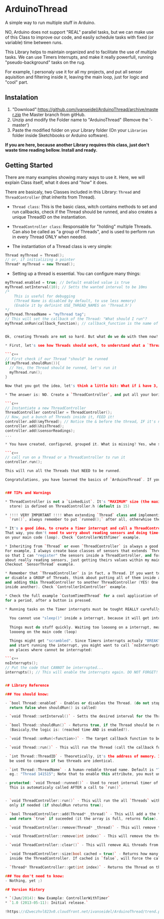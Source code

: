 # ArduinoThread

A simple way to run multiple stuff in Arduino.

NO, Arduino does not support "REAL" parallel tasks, but we can make use of this Class to
improve our code, and easily schedule tasks with fixed (or variable) time between runs.

This Library helps to maintain organized and to facilitate the use of multiple tasks. We can
use Timers Interrupts, and make it really powerfull, running "pseudo-background" tasks on the rug.

For example, I personaly use it for all my projects, and put all sensor aquisition and
filtering inside it, leaving the main loop, just for logic and "cool" part.

## Instalation

1. "Download":https://github.com/ivanseidel/ArduinoThread/archive/master.zip the Master branch from gitHub.
2. Unzip and modify the Folder name to "ArduinoThread" (Remove the '-master')
3. Paste the modified folder on your Library folder (On your `Libraries` folder inside Sketchbooks or Arduino software).

**If you are here, because another Library requires this class, just don't waste time reading bellow. Install and ready.**


## Getting Started

There are many examples showing many ways to use it. Here, we will explain Class itself,
what it does and "how" it does.

There are basicaly, two Classes included in this Library:
`Thread` and `ThreadController` (that inherits from Thread).

- `Thread class`: This is the basic class, witch contains methods to set and run callbacks,
  check if the Thread should be runned, and also creates a unique ThreadID on the instantiation.

- `ThreadController class`: Responsable for "holding" multiple Threads. Can also be called
  as "a group of Threads", and is used to perform run in every Thread ONLY when needed.

* The instantiation of a Thread class is very simple:

```c++
Thread myThread = Thread();
// or, if initializing a pointer
Thread* myThread = new Thread();
```


* Setting up a thread is essential. You can configure many things:

```c++
myThread.enabled = true; // Default enabled value is true
myThread.setInterval(10); // Setts the wanted interval to be 10ms
/*
	This is useful for debugging
	(Thread Name is disabled by default, to use less memory)
	(Enable it by definint USE_THREAD_NAMES on 'Thread.h')
*/
myThread.ThreadName = "myThread tag";
// This will set the callback of the Thread: "What should I run"?
myThread.onRun(callback_function); // callback_function is the name of the function


Ok, creating Threads are not so hard. But what do we do with them now?

* First, let's see how Threads should work, to understand what a `ThreadController` is and does

```c++
// First check if our Thread "should" be runned
if(myThread.shouldRun()){
  // Yes, the Thread should be runned, let's run it
  myThread.run();
}

Now that you got the idea, let's think a little bit: What if i have 3, 5, 100 Threads. Do I need to check EACH one?!?

* The answer is: NO. Create a `ThreadController`, and put all your boring-complex Threads inside it!

```c++
// Instantiate a new ThreadController
ThreadController controller = ThreadController();
// Now, put a bunch of Threads inside it, FEED it!
controller.add(&myThread); // Notice the & before the thread, IF it's not instantied as a pointer.
controller.add(&hisThread);
controller.add(&sensorReadings);
...

* You have created, configured, grouped it. What is missing? Yes, whe should RUN it!

```c++
// call run on a Thread or a ThreadController to run it
controller.run();

This will run all the Threads that NEED to be runned.

Congratulations, you have learned the basics of `ArduinoThread`. If you want some TIPS, see bellow.


### TIPs and Warnings

* ThreadController is not a `LinkedList`. It's "MAXIMUM" size (the maximum Threads that it can
  store) is defined on ThreadController.h (default is 15)

* !!!! VERY IMPORTANT !!!! When extending `Thread` class and implementing the function
  `run()`, always remember to put `runned();` after all, otherwhise the `Thread` will ALWAYS run.

* It's a good idea, to create a Timer interrupt and call a ThreadController.run() there.
That way, you don't need to worry about reading sensors and doing time-sensitive stuff
on your main code (loop). Check `ControllerWithTimer` example.

* Inheriting from `Thread` or even `ThreadController` is always a good idea.
For example, I always create base classes of sensors that extends `Thread`,
so that I can "register" the sensors inside a ThreadController, and forget
about really reading sensors, just getting theirs values within my main code.
Checkout `SensorThread` example.

* Remember that `ThreadController` is in fact, a Thread. If you want to enable
or disable a GROUP of Threads, think about putting all of them inside a ThreadController,
and adding this ThreadController to another ThreadController (YES! One ThreadController 
inside another). Check `ControllerInController` example.

* Check the full example `CustomTimedThread` for a cool application of Threads that runs
for a period, after a button is pressed.

* Running tasks on the Timer interrupts must be tought REALLY carefully
  
  You cannot use "sleep()" inside a interrupt, because it will get into a infinite loop.
  
  Things must do stuff quickly. Waiting too loooong on a interrupt, means waiting too
  loooong on the main code (loop)

  Things might get "scrambled". Since Timers interrupts actualy "BREAK" your code in half
  and start running the interrupt, you might want to call `noInterrupts` and `interrupts`
  on places where cannot be interrupted:

```c++
noInterrupts();
// Put the code that CANNOT be interrupted...
interrupts(); // This will enable the interrupts egain. DO NOT FORGET!


## Library Reference

### You should know:

- `bool Thread::enabled` - Enables or disables the Thread. (do not stop it from running, but will
  return false when shouldRun() is called)

- `void Thread::setInterval()` - Setts the desired interval for the Thread (in Ms).

- `bool Thread::shouldRun()` - Returns true, if the Thread should be runned.
  (Basicaly,the logic is: (reached time AND is enabled?).

- `void Thread::onRun(<function>)` - The target callback function to be called.

- `void Thread::run()` - This will run the Thread (call the callback function).

- `int Thread::ThreadID` - Theoretically, it's the address of memory. It's unique, and can
  be used to compare if two threads are identical.

- `int Thread::ThreadName` - A human-redable thread name. Default is "Thread ThreadID"
  eg.: "Thread 141515"; Note that to enable this attribute, you must uncomment the line that disables it on 'Thread.h';

- protected: `void Thread::runned()` - Used to reset internal timer of the Thread.
  This is automaticaly called AFTER a call to `run()`.


- `void ThreadController::run()` - This will run the all `Threads` within the `ThreadController`,
  only if needed (if shouldRun returns true);

- `bool ThreadController::add(Thread* _thread)` - This will add a the thread to the ThreadController,
  and return `true` if suceeded (it the array is full, returns false).

- `void ThreadController::remove(Thread* _thread)` - This will remove the Thread from the ThreadController.

- `void ThreadController::remove(int index)` - This will remove the thread on the position `index`.

- `void ThreadController::clear()` - This will remove ALL threads from the ThreadController array.

- `void ThreadController::size(bool cached = true)` - Returns how many Threads are allocated
  inside the ThreadController. If cached is `false`, will force the calculation of threads.

- `Thread* ThreadController::get(int index)` - Returns the Thread on the position `index`.

### You don't need to know:
- Nothing, yet ;)

## Version History

* `(Jun/2014): New Example: ControllerWithTimer`
* `1.0 (2013-05-11): Initial release.`

!https://d2weczhvl823v0.cloudfront.net/ivanseidel/ArduinoThread/trend.png(ArduinoThread)!

